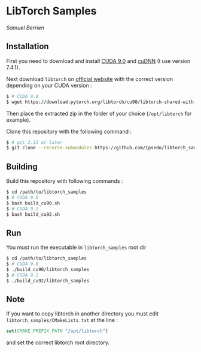 # LibTorch Samples

*Samuel Berrien*

## Installation

First you need to download and install [CUDA 9.0](https://developer.nvidia.com/cuda-90-download-archive) and [cuDNN](https://developer.nvidia.com/rdp/cudnn-archive) (I use version 7.4.1).

Next download `libtorch` on [official website](https://pytorch.org/) with the correct version depending on your CUDA version :
```bash
$ # CUDA 9.0
$ wget https://download.pytorch.org/libtorch/cu90/libtorch-shared-with-deps-latest.zip
```
Then place the extracted zip in the folder of your choice (`/opt/libtorch` for example).

Clone this repository with the following command :
```bash
$ # git 2.13 or later
$ git clone --recurse-submodules https://github.com/Ipsedo/libtorch_samples.git
```

## Building
Build this repository with following commands :
```bash
$ cd /path/to/libtorch_samples
$ # CUDA 9.0
$ bash build_cu90.sh
$ # CUDA 9.2
$ bash build_cu92.sh
```

## Run
You must run the executable in `libtorch_samples` root dir
```bash
$ cd /path/to/libtorch_samples
$ # CUDA 9.0
$ ./build_cu90/libtorch_samples
$ # CUDA 9.2
$ ./build_cu92/libtorch_samples
```

## Note
If you want to copy libtorch in another directory you must edit `libtorch_samples/CMakeLists.txt` at the line :
```cmake
set(CMAKE_PREFIX_PATH "/opt/libtorch")
```
and set the correct libtorch root directory.